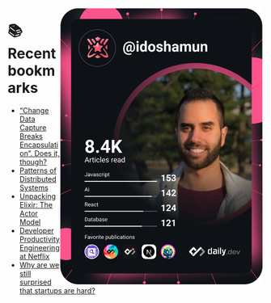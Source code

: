 <a href="https://app.daily.dev/idoshamun"><img src="https://raw.githubusercontent.com/idoshamun/idoshamun/devcard/devcard.svg" align='right' width="400" alt="Ido Shamun's Dev Card"/></a>

# 📚 Recent bookmarks
<!-- BOOKMARKS:START -->
- [“Change Data Capture Breaks Encapsulation”. Does it, though?](https://app.daily.dev/posts/Q7jgLpyR8?utm_source=rss&utm_medium=bookmarks&utm_campaign=28849d86070e4c099c877ab6837c61f0)
- [Patterns of Distributed Systems](https://app.daily.dev/posts/KCfNcMOGM?utm_source=rss&utm_medium=bookmarks&utm_campaign=28849d86070e4c099c877ab6837c61f0)
- [Unpacking Elixir: The Actor Model](https://app.daily.dev/posts/b9AFxatrI?utm_source=rss&utm_medium=bookmarks&utm_campaign=28849d86070e4c099c877ab6837c61f0)
- [Developer Productivity Engineering at Netflix](https://app.daily.dev/posts/zjluAdhC9?utm_source=rss&utm_medium=bookmarks&utm_campaign=28849d86070e4c099c877ab6837c61f0)
- [Why are we still surprised that startups are hard?](https://app.daily.dev/posts/Oj2562xwo?utm_source=rss&utm_medium=bookmarks&utm_campaign=28849d86070e4c099c877ab6837c61f0)
<!-- BOOKMARKS:END -->
